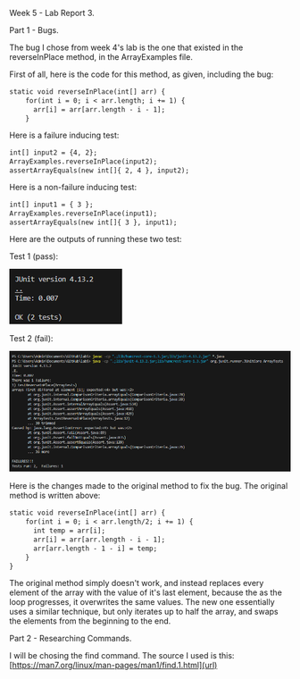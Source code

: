 Week 5 - Lab Report 3.

Part 1 - Bugs.

The bug I chose from week 4's lab is the one that existed in the reverseInPlace method, in the ArrayExamples file.

First of all, here is the code for this method, as given, including the bug:

```
static void reverseInPlace(int[] arr) {
    for(int i = 0; i < arr.length; i += 1) {
      arr[i] = arr[arr.length - i - 1];
    }
```

Here is a failure inducing test:

```
int[] input2 = {4, 2};
ArrayExamples.reverseInPlace(input2);
assertArrayEquals(new int[]{ 2, 4 }, input2);
```

Here is a non-failure inducing test:

```
int[] input1 = { 3 };
ArrayExamples.reverseInPlace(input1);
assertArrayEquals(new int[]{ 3 }, input1);
```

Here are the outputs of running these two test:

Test 1 (pass):

![Image](image2.PNG)

Test 2 (fail):

![Image](image.png)

Here is the changes made to the original method to fix the bug. The original method is written above:

```
static void reverseInPlace(int[] arr) {
    for(int i = 0; i < arr.length/2; i += 1) {
      int temp = arr[i];
      arr[i] = arr[arr.length - i - 1];
      arr[arr.length - 1 - i] = temp;
    }
}
```

The original method simply doesn't work, and instead replaces every element of the array with the value of it's last element, because the as the loop progresses, it overwrites the same values. The new one essentially uses a similar technique, but only iterates up to half the array, and swaps the elements from the beginning to the end.

Part 2 - Researching Commands.

I will be chosing the find command. The source I used is this:
[https://man7.org/linux/man-pages/man1/find.1.html](url)
